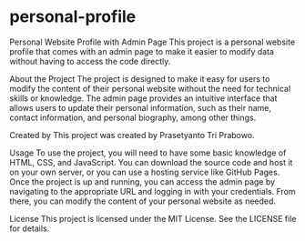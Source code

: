 # personal-profile
Personal Website Profile with Admin Page
This project is a personal website profile that comes with an admin page to make it easier to modify data without having to access the code directly.

About the Project
The project is designed to make it easy for users to modify the content of their personal website without the need for technical skills or knowledge. The admin page provides an intuitive interface that allows users to update their personal information, such as their name, contact information, and personal biography, among other things.

Created by
This project was created by Prasetyanto Tri Prabowo.

Usage
To use the project, you will need to have some basic knowledge of HTML, CSS, and JavaScript. You can download the source code and host it on your own server, or you can use a hosting service like GitHub Pages. Once the project is up and running, you can access the admin page by navigating to the appropriate URL and logging in with your credentials. From there, you can modify the content of your personal website as needed.

License
This project is licensed under the MIT License. See the LICENSE file for details.

